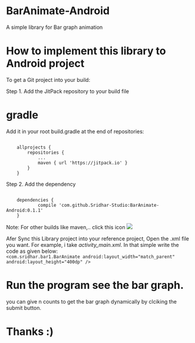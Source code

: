 # BarAnimate-Android
A simple library for Bar graph animation

# How to implement this library to Android project

To get a Git project into your build:

Step 1. Add the JitPack repository to your build file

# gradle
Add it in your root build.gradle at the end of repositories:

<code>
	allprojects {
		repositories {
			...
			maven { url 'https://jitpack.io' }			
		}
	}
</code>
	

  
  Step 2. Add the dependency
  
  <code>
	dependencies {
	        compile 'com.github.Sridhar-Studio:BarAnimate-Android:0.1.1'
	}
</code>
  
  Note: For other builds like maven,.. click this icon [![](https://jitpack.io/v/Sridhar-Studio/BarAnimate-Android.svg)](https://jitpack.io/#Sridhar-Studio/BarAnimate-Android)
  
  Afer Sync this Library project into your reference project, Open the .xml file you want. 
  For example, i take <i> activity_main.xml</i>. In that simple write the code as given below:
 <code> 
  <com.sridhar.bar1.BarAnimate
        android:layout_width="match_parent"
        android:layout_height="400dp" />
	</code>
        
 # Run the program see the bar graph.
  you can give n counts to get the bar graph dynamically by clciking the submit button.
  
  # Thanks :)

